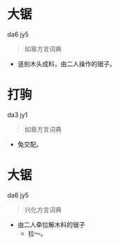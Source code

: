 # 大锯
da6 jy5
> 如皋方言词典
- 竖剖木头成料，由二人操作的锯子。

# 打驹
da3 jy1
> 如皋方言词典
- 兔交配。

# 大锯
da6 jy5
> 兴化方言词典
- 由二人牵拉解木料的锯子
  - 拉～。
